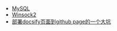 - [MySQL](./MySQL.md)
- [Winsock2](./Winsock2.md)
- [部署docsify页面到github page的一个大坑](./docsify-problem.md)